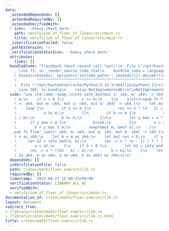 ```yaml
---
data:
  _extendedDependsOn: []
  _extendedRequiredBy: []
  _extendedVerifiedWith:
  - icon: ':heavy_check_mark:'
    path: verify/sum_of_floor_of_linear/src/main.rs
    title: verify/sum_of_floor_of_linear/src/main.rs
  _isVerificationFailed: false
  _pathExtension: rs
  _verificationStatusIcon: ':heavy_check_mark:'
  attributes:
    links: []
  bundledCode: "Traceback (most recent call last):\n  File \"/opt/hostedtoolcache/Python/3.12.3/x64/lib/python3.12/site-packages/onlinejudge_verify/documentation/build.py\"\
    , line 71, in _render_source_code_stat\n    bundled_code = language.bundle(stat.path,\
    \ basedir=basedir, options={'include_paths': [basedir]}).decode()\n          \
    \         ^^^^^^^^^^^^^^^^^^^^^^^^^^^^^^^^^^^^^^^^^^^^^^^^^^^^^^^^^^^^^^^^^^^^^^^^^^^^^^^^^\n\
    \  File \"/opt/hostedtoolcache/Python/3.12.3/x64/lib/python3.12/site-packages/onlinejudge_verify/languages/rust.py\"\
    , line 288, in bundle\n    raise NotImplementedError\nNotImplementedError\n"
  code: "use std::mem::swap;\n\nfn safe_mod(mut x: i64, m: i64) -> i64 {\n    x %=\
    \ m;\n    if x < 0 {\n        x += m;\n    }\n    x\n}\n\npub fn floor_sum_unsigned(mut\
    \ n: u64, mut m: u64, mut a: u64, mut b: u64) -> u64 {\n    let mut res = 0;\n\
    \    loop {\n        if a >= m {\n            res += n * (n - 1) / 2 * (a / m);\n\
    \            a %= m;\n        }\n        if b >= m {\n            res += n * (b\
    \ / m);\n            b %= m;\n        }\n\n        let y_max = a * n + b;\n  \
    \      if y_max < m {\n            break;\n        }\n        n = y_max / m;\n\
    \        b = y_max % m;\n        swap(&mut m, &mut a);\n    }\n    res\n}\n\n\
    pub fn floor_sum(n: u64, m: u64, mut a: i64, mut b: i64) -> i64 {\n    let n =\
    \ n as i64;\n    let m = m as i64;\n    let mut res = 0;\n    if a < 0 {\n   \
    \     let a2 = safe_mod(a, m);\n        res -= n * (n - 1) / 2 * ((a2 - a) / m);\n\
    \        a = a2;\n    }\n    if b < 0 {\n        let b2 = safe_mod(b, m);\n  \
    \      res -= n * ((b2 - b) / m);\n        b = b2;\n    }\n    res + floor_sum_unsigned(n\
    \ as u64, m as u64, a as u64, b as u64) as i64\n}\n"
  dependsOn: []
  isVerificationFile: false
  path: crates/math/floor-sum/src/lib.rs
  requiredBy: []
  timestamp: '2023-04-27 15:09:25+09:00'
  verificationStatus: LIBRARY_ALL_AC
  verifiedWith:
  - verify/sum_of_floor_of_linear/src/main.rs
documentation_of: crates/math/floor-sum/src/lib.rs
layout: document
redirect_from:
- /library/crates/math/floor-sum/src/lib.rs
- /library/crates/math/floor-sum/src/lib.rs.html
title: crates/math/floor-sum/src/lib.rs
---
```

